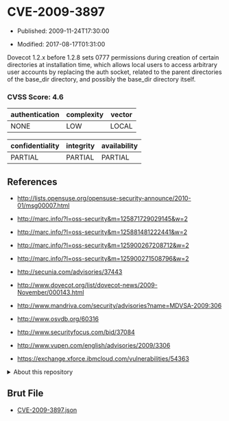 # CVE-2009-3897

- Published: 2009-11-24T17:30:00

- Modified: 2017-08-17T01:31:00

Dovecot 1.2.x before 1.2.8 sets 0777 permissions during creation of certain directories at installation time, which allows local users to access arbitrary user accounts by replacing the auth socket, related to the parent directories of the base_dir directory, and possibly the base_dir directory itself.

### CVSS Score: **4.6**

| authentication | complexity | vector |
| --- | --- | --- |
| NONE | LOW | LOCAL |

| confidentiality | integrity | availability |
| --- | --- | --- |
| PARTIAL | PARTIAL | PARTIAL |

## References

* http://lists.opensuse.org/opensuse-security-announce/2010-01/msg00007.html

* http://marc.info/?l=oss-security&m=125871729029145&w=2

* http://marc.info/?l=oss-security&m=125881481222441&w=2

* http://marc.info/?l=oss-security&m=125900267208712&w=2

* http://marc.info/?l=oss-security&m=125900271508796&w=2

* http://secunia.com/advisories/37443

* http://www.dovecot.org/list/dovecot-news/2009-November/000143.html

* http://www.mandriva.com/security/advisories?name=MDVSA-2009:306

* http://www.osvdb.org/60316

* http://www.securityfocus.com/bid/37084

* http://www.vupen.com/english/advisories/2009/3306

* https://exchange.xforce.ibmcloud.com/vulnerabilities/54363

<details>
<summary>About this repository</summary> 

  This repository is part of the project [Live Hack CVE](https://github.com/Live-Hack-CVE). Main website can be found [www.live-hack.org](https://www.live-hack.org) 
  
  Made by [Sn0wAlice](https://github.com/Sn0wAlice) for the people that care about security and need to have a feed of the latest CVEs. Hope you enjoy it, don't forget to star the repo and follow me on [Twitter](https://twitter.com/Sn0wAlice) and [Github](https://github.com/Sn0wAlice). And that is my [personnal website](https://www.alice-snow.me/)

  - [Home Page](https://github.com/Live-Hack-CVE)
  - [Framework](https://github.com/Live-Hack-CVE/cve-framework)
  - [CVE database](https://github.com/Live-Hack-CVE/full_database)
  - [Changelog](https://github.com/Live-Hack-CVE/Changelog)
</details>

## Brut File

* [CVE-2009-3897.json](https://raw.githubusercontent.com/Live-Hack-CVE/full_database/main/cves/2009/CVE-2009-3897.json)


